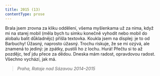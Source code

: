 ```yaml
---
title: 2015 (13)
contentType: prose
---
```


<section>

Brala jsem zrovna za kliku oddělení, všema myšlenkama už za nima, když mi na starej mobil (měla bych tu simku konečně vyhodit nebo mobil do alobalu balit důkladnějc) přišla textovka. Koukla jsem na displej: je to od Barbuchy! Úžasný, naprosto úžasný. Trochu riskuje, že se mi ozývá, ale znamená to jediný: je zpátky, pustili ho z lochu. Hurá! Přečtu si to až pozdějc, teď jdu přece za dědou. Dneska mám radost, opravdovou radost. Všechno vychází, jak má.

</section>

<section>

> _Praha, Rataje nad Sázavou 2014–2015_

</section>
